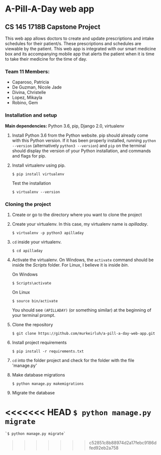 # A-Pill-A-Day web app
## CS 145 1718B Capstone Project
This web app allows doctors to create and update prescriptions and intake schedules for their patient/s. These prescriptions and schedules are viewable by the patient. This web app is integrated with our smart medicine box and its accompanying mobile app that alerts the patient when it is time to take their medicine for the time of day.

### Team 11 Members:
- Caparoso, Patricia
- De Guzman, Nicole Jade
- Divina, Christelle
- Lopez, Mikayla
- Robino, Gem

### Installation and setup

**Main dependencies:** Python 3.6, pip, Django 2.0, virtualenv

1. Install Python 3.6 from the Python website. pip should already come with this Python version. If it has been properly installed, running `python --version` (alternatively `python3 --version`) and `pip`  on the terminal should display the version of your Python installation, and commands and flags for pip.

2.  Install virtualenv using pip.
    
    `$ pip install virtualenv`

    Test the installation
    
    `$ virtualenv --version`

### Cloning the project
1. Create or go to the directory where you want to clone the project

2. Create your virtualenv. In this case, my virtualenv name is _apilladay_.
    
    `$ virtualenv -p python3 apilladay`

3. `cd` inside your virtualenv.
    
    `$ cd apilladay`

4. Activate the virtualenv. On Windows, the `activate` command should be inside the _Scripts_ folder. For Linux, I believe it is inside _bin_.
	
	On Windows

    `$ Scripts\activate`

    On Linux

    `$ source bin/activate`

    You should see `(APILLADAY)` (or something similar) at the beginning of your terminal prompt. 

5. Clone the repository
    
	`$ git clone https://github.com/murkeirluh/a-pill-a-day-web-app.git`

6. Install project requirements
    
    `$ pip install -r requirements.txt`

7. `cd` into the folder project and check for the folder with the file 'manage.py'

8. Make database migrations
    
    `$ python manage.py makemigrations`

9. Migrate the database
    
<<<<<<< HEAD
    `$ python manage.py migrate`
=======
    `$ python manage.py migrate`
>>>>>>> c52851c8b88974d2a17febc9186dfed92eb2a758
